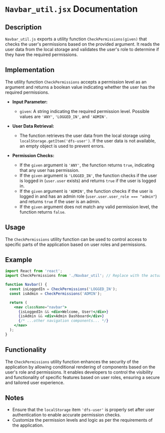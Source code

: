 # `Navbar_util.jsx` Documentation

## Description

`Navbar_util.js` exports a utility function `CheckPermissions(given)` that checks the user's permissions based on the provided argument. It reads the user data from the local storage and validates the user's role to determine if they have the required permissions.

## Implementation

The utility function `CheckPermissions` accepts a permission level as an argument and returns a boolean value indicating whether the user has the required permissions.

- **Input Parameter:**
  - `given`: A string indicating the required permission level. Possible values are `'ANY'`, `'LOGGED_IN'`, and `'ADMIN'`.

- **User Data Retrieval:**
  - The function retrieves the user data from the local storage using `localStorage.getItem('dfs-user')`. If the user data is not available, an empty object is used to prevent errors.

- **Permission Checks:**
  - If the `given` argument is `'ANY'`, the function returns `true`, indicating that any user has permission.
  - If the `given` argument is `'LOGGED_IN'`, the function checks if the user is logged in (`user.user` exists) and returns `true` if the user is logged in.
  - If the `given` argument is `'ADMIN'`, the function checks if the user is logged in and has an admin role (`user.user.user_role === "admin"`) and returns `true` if the user is an admin.
  - If the `given` argument does not match any valid permission level, the function returns `false`.

## Usage

The `CheckPermissions` utility function can be used to control access to specific parts of the application based on user roles and permissions.

## Example

```jsx
import React from 'react';
import CheckPermissions from './Navbar_util'; // Replace with the actual path to your Navbar_util.js file

function Navbar() {
  const isLoggedIn = CheckPermissions('LOGGED_IN');
  const isAdmin = CheckPermissions('ADMIN');

  return (
    <nav className="navbar">
      {isLoggedIn && <div>Welcome, User!</div>}
      {isAdmin && <div>Admin Dashboard</div>}
      {/* ...other navigation components... */}
    </nav>
  );
}
```

## Functionality

The `CheckPermissions` utility function enhances the security of the application by allowing conditional rendering of components based on the user's role and permissions. It enables developers to control the visibility and functionality of specific features based on user roles, ensuring a secure and tailored user experience.

## Notes

- Ensure that the `localStorage` item `'dfs-user'` is properly set after user authentication to enable accurate permission checks.
- Customize the permission levels and logic as per the requirements of the application.